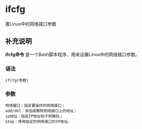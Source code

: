ifcfg
===

置Linux中的网络接口参数

## 补充说明

**ifcfg命令** 是一个Bash脚本程序，用来设置Linux中的网络接口参数。

###  语法

```shell
ifcfg(参数)
```

###  参数

```shell
网络接口：指定要操作的网络接口；
add/del：添加或删除网络接口上的地址；
ip地址：指定IP地址和子网掩码；
Stop：停用指定的网络接口的IP地址。
```


<!-- Linux命令行搜索引擎：https://jaywcjlove.github.io/linux-command/ -->